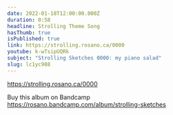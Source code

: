 ```yaml
---
date: 2022-01-18T12:00:00.000Z
duration: 0:58
headline: Strolling Theme Song
hasThumb: true
isPublished: true
link: https://strolling.rosano.ca/0000
youtube: k-wTsipUQRk
subject: "Strolling Sketches 0000: my piano salad"
slug: lc1yc988
---
```

https://strolling.rosano.ca/0000

Buy this album on Bandcamp https://rosano.bandcamp.com/album/strolling-sketches
